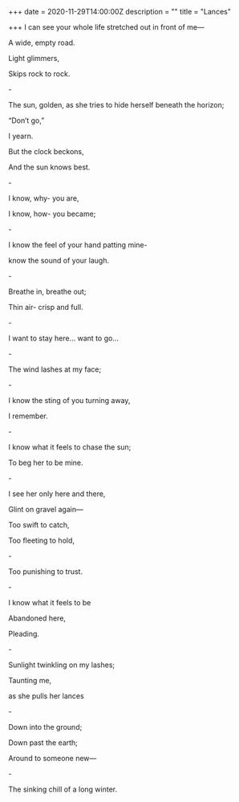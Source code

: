 +++
date = 2020-11-29T14:00:00Z
description = ""
title = "Lances"

+++
I can see your whole life stretched out in front of me—

A wide, empty road.

Light glimmers,

Skips rock to rock.

\-

The sun, golden, as she tries to hide herself beneath the horizon;

“Don’t go,”

I yearn.

But the clock beckons,

And the sun knows best.

\-

I know, why- you are,

I know, how- you became;

\-

I know the feel of your hand patting mine-

know the sound of your laugh.

\-

Breathe in, breathe out;

Thin air- crisp and full.

\-

I want to stay here… want to go…

\-

The wind lashes at my face;

\-

I know the sting of you turning away,

I remember.

\-

I know what it feels to chase the sun;

To beg her to be mine.

\-

I see her only here and there,

Glint on gravel again—

Too swift to catch,

Too fleeting to hold,

\-

Too punishing to trust.

\-

I know what it feels to be

Abandoned here,

Pleading.

\-

Sunlight twinkling on my lashes;

Taunting me,

as she pulls her lances

\-

Down into the ground;

Down past the earth;

Around to someone new—

\-

The sinking chill of a long winter.